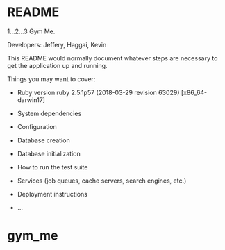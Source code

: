 # README
1...2...3 Gym Me.

Developers: Jeffery, Haggai, Kevin

This README would normally document whatever steps are necessary to get the
application up and running.

Things you may want to cover:

* Ruby version
    ruby 2.5.1p57 (2018-03-29 revision 63029) [x86_64-darwin17]
* System dependencies

* Configuration

* Database creation

* Database initialization

* How to run the test suite

* Services (job queues, cache servers, search engines, etc.)

* Deployment instructions

* ...
# gym_me
